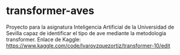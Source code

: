 # transformer-aves

Proyecto para la asignatura Inteligencia Artificial de la Universidad de Sevilla capaz de identificar el tipo de ave mediante la metodología transformer.
Enlace de Kaggle: 
https://www.kaggle.com/code/lvarovzquezortiz/transformer-10/edit
